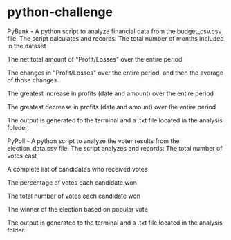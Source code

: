 # python-challenge

PyBank - A python script to analyze financial data from the budget_csv.csv file. The script calculates and records:
  The total number of months included in the dataset

  The net total amount of "Profit/Losses" over the entire period

  The changes in "Profit/Losses" over the entire period, and then the average of those changes

  The greatest increase in profits (date and amount) over the entire period

  The greatest decrease in profits (date and amount) over the entire period

The output is generated to the terminal and a .txt file located in the analysis foleder. 


PyPoll - A python script to analyze the voter results from the election_data.csv file. The script analyzes and records: 
  The total number of votes cast

  A complete list of candidates who received votes

  The percentage of votes each candidate won

  The total number of votes each candidate won

  The winner of the election based on popular vote

The output is generated to the terminal and a .txt file located in the analysis folder. 


